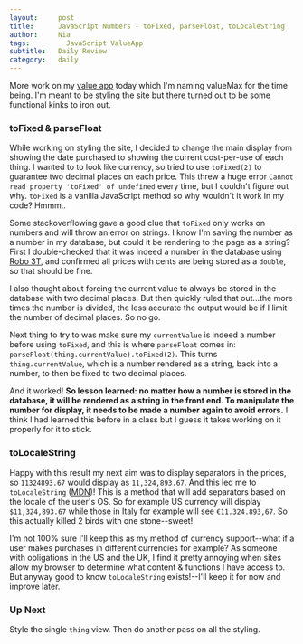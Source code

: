 ```yaml
---
layout:     post
title:      JavaScript Numbers - toFixed, parseFloat, toLocaleString
author:     Nia
tags: 		  JavaScript ValueApp
subtitle:  	Daily Review
category:   daily
---
```


More work on my [value app](https://niamurrell.github.io/search/index.html#ValueApp) today which I'm naming valueMax for the time being. I'm meant to be styling the site but there turned out to be some functional kinks to iron out.

### toFixed & parseFloat

While working on styling the site, I decided to change the main display from showing the date purchased to showing the current cost-per-use of each thing. I wanted to to look like currency, so tried to use `toFixed(2)` to guarantee two decimal places on each price. This threw a huge error `Cannot read property 'toFixed' of undefined` every time, but I couldn't figure out why. `toFixed` is a vanilla JavaScript method so why wouldn't it work in my code? Hmmm..

Some stackoverflowing gave a good clue that `toFixed` only works on numbers and will throw an error on strings. I know I'm saving the number as a number in my database, but could it be rendering to the page as a string? First I double-checked that it was indeed a number in the database using [Robo 3T](https://robomongo.org/), and confirmed all prices with cents are being stored as a `double`, so that should be fine.

I also thought about forcing the current value to always be stored in the database with two decimal places. But then quickly ruled that out...the more times the number is divided, the less accurate the output would be if I limit the number of decimal places. So no go.

Next thing to try to was make sure my `currentValue` is indeed a number before using `toFixed`, and this is where `parseFloat` comes in: `parseFloat(thing.currentValue).toFixed(2)`. This turns `thing.currentValue`, which is a number rendered as a string, back into a number, to then be fixed to two decimal places. 

And it worked! **So lesson learned: no matter how a number is stored in the database, it will be rendered as a string in the front end. To manipulate the number for display, it needs to be made a number again to avoid errors.** I think I had learned this before in a class but I guess it takes working on it properly for it to stick.


### toLocaleString

Happy with this result my next aim was to display separators in the prices, so `11324893.67` would display as `11,324,893.67`. And this led me to `toLocaleString` ([MDN](https://developer.mozilla.org/en-US/docs/Web/JavaScript/Reference/Global_Objects/Number/toLocaleString))! This is a method that will add separators based on the locale of the user's OS. So for example US currency will display `$11,324,893.67` while those in Italy for example will see `€11.324.893,67`. So this actually killed 2 birds with one stone--sweet!

I'm not 100% sure I'll keep this as my method of currency support--what if a user makes purchases in different currencies for example? As someone with obligations in the US and the UK, I find it pretty annoying when sites allow my browser to determine what content & functions I have access to. But anyway good to know `toLocaleString` exists!--I'll keep it for now and improve later.


### Up Next

Style the single `thing` view. Then do another pass on all the styling.
